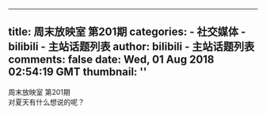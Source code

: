 
---
title: 周末放映室 第201期
categories: 
    - 社交媒体
    - bilibili - 主站话题列表
author: bilibili - 主站话题列表
comments: false
date: Wed, 01 Aug 2018 02:54:19 GMT
thumbnail: ''
---

<div>   
周末放映室 第201期<br> 对夏天有什么想说的呢？  
</div>
            